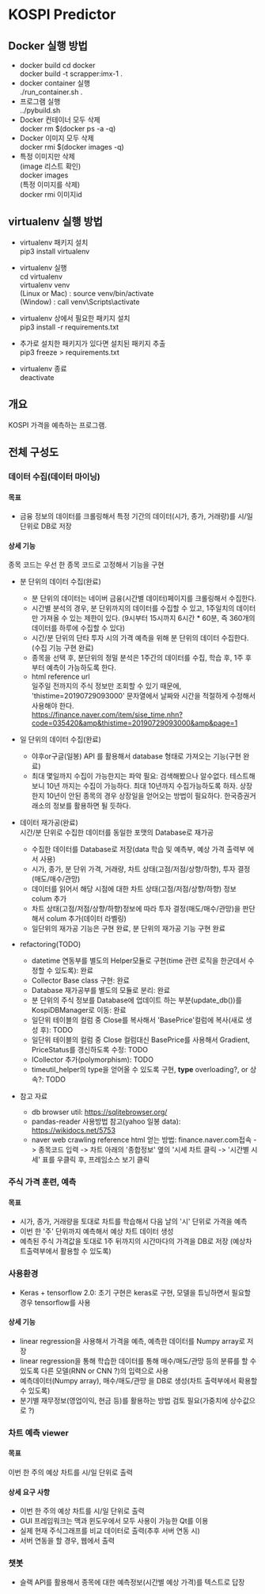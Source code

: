 # KOSPI Predictor

## Docker 실행 방법
- docker build
cd docker  
docker build -t scrapper:imx-1 .  
- docker container 실행  
./run_container.sh . 
- 프로그램 실행  
../pybuild.sh
 - Docker 컨테이너 모두 삭제  
 docker rm $(docker ps -a -q)
 - Docker 이미지 모두 삭제  
 docker rmi $(docker images -q)
 - 특정 이미지만 삭제  
 (image 리스트 확인)  
 docker images  
 (특정 이미지를 삭제)  
 docker rmi 이미지id  

## virtualenv 실행 방법
 - virtualenv 패키지 설치  
 pip3 install virtualenv  

 - virtualenv 실행  
 cd virtualenv  
 virtualenv venv  
 (Linux or Mac) : source venv/bin/activate  
 (Window)       : call venv\Scripts\activate  
 
 - virtualenv 상에서 필요한 패키지 설치  
 pip3 install -r requirements.txt

 - 추가로 설치한 패키지가 있다면 설치된 패키지 추출  
 pip3 freeze > requirements.txt

 - virtualenv 종료  
 deactivate

## 개요
KOSPI 가격을 예측하는 프로그램.


## 전체 구성도
 ### 데이터 수집(데이터 마이닝)
 #### 목표
  - 금융 정보의 데이터를 크롤링해서 특정 기간의 데이터(시가, 종가, 거래량)를  시/일 단위로 DB로 저장
 #### 상세 기능
  종목 코드는 우선 한 종목 코드로 고정해서 기능을 구현
  * 분 단위의 데이터 수집(완료)
    - 분 단위의 데이터는 네이버 금융(시간별 데이터)페이지를 크롤링해서 수집한다.
    - 시간별 분석의 경우, 분 단위까지의 데이터를 수집할 수 있고, 1주일치의 데이터만 가져올 수 있는 제한이 있다.
      (9시부터 15시까지 6시간 * 60분, 즉 360개의 데이터를 하루에 수집할 수 있다)
    - 시간/분 단위의 단타 투자 시의 가격 예측을 위해 분 단위의 데이터 수집한다.(수집 기능 구현 완료)
    - 종목을 선택 후, 분단위의 정밀 분석은 1주간의 데이터를 수집, 학습 후, 1주 후부터 예측이 가능하도록 한다.
    - html reference url  
    일주일 전까지의 주식 정보만 조회할 수 있기 때문에, 'thistime=20190729093000' 문자열에서 날짜와 시간을 적절하게 수정해서 사용해야 한다.  
    https://finance.naver.com/item/sise_time.nhn?code=035420&amp&thistime=20190729093000&amp&page=1
      
  
  * 일 단위의 데이터 수집(완료)
    - 야후or구글(일봉) API 를 활용해서 database 형태로 가져오는 기능(구현 완료)
    - 최대 몇일까지 수집이 가능한지는 파악 필요: 검색해봤으나 알수없다. 테스트해보니 10년 까지는 수집이 가능하다.
    최대 10년까지 수집가능하도록 하자. 상장한지 10년이 안된 종목의 경우 상장일을 얻어오는 방법이 필요하다.
    한국증권거래소의 정보를 활용하면 될 듯하다.
        
  * 데이터 재가공(완료)  
  시간/분 단위로 수집한 데이터를 동일한 포맷의 Database로 재가공
    - 수집한 데이터를 Database로 저장(data 학습 및 예측부, 예상 가격 출력부 에서 사용)
    - 시가, 종가, 분 단위 가격, 거래량, 차트 상태(고점/저점/상향/하향), 투자 결정(매도/매수/관망)
    - 데이터를 읽어서 해당 시점에 대한 차트 상태(고점/저점/상향/하향) 정보 colum 추가
    - 차트 상태(고점/저점/상향/하향)정보에 따라 투자 결정(매도/매수/관망)을 판단해서 colum 추가(데이터 라벨링)
    - 일단위의 재가공 기능은 구현 완료, 분 단위의 재가공 기능 구현 완료
    
  * refactoring(TODO)
    - datetime 연동부를 별도의 Helper모듈로 구현(time 관련 로직을 한군데서 수정할 수 있도록): 완료  
    - Collector Base class 구현: 완료  
    - Database 재가공부를 별도의 모듈로 분리: 완료  
    - 분 단위의 주식 정보를 Database에 업데이트 하는 부분(update_db())를 KospiDBManager로 이동: 완료  
    - 일단위 테이블의 컬럼 중 Close를 복사해서 'BasePrice'컬럼에 복사(새로 생성 후): TODO  
    - 일단위 테이블의 컬럼 중 Close 컬럼대신 BasePrice를 사용해서 Gradient, PriceStatus를 갱신하도록 수정: TODO  
    - ICollector 추가(polymorphism): TODO
    - timeutil_helper의 type을 얻어올 수 있도록 구현, __type__ overloading?, or 상속?: TODO
    
  * 참고 자료
    - db browser util: https://sqlitebrowser.org/
    - pandas-reader 사용방법 참고(yahoo 일봉 data): https://wikidocs.net/5753
    - naver web crawling reference html 얻는 방법: finance.naver.com접속 -> 종목코드 입력 -> 차트 아래의 '종합정보' 옆의 '시세 차트 클릭 -> '시간별 시세' 표를 우클릭 후, 프레임소스 보기 클릭

  
 ### 주식 가격 훈련, 예측
 #### 목표
  - 시가, 종가, 거래량을 토대로 차트를 학습해서 다음 날의 '시' 단위로 가격을 예측
  - 이번 한 '주' 단위까지 예측해서 예상 차트 데이터 생성
  - 예측된 주식 가격값을 토대로 1주 뒤까지의 시간마다의 가격을 DB로 저장 (예상차트출력부에서 활용할 수 있도록)
  
 ### 사용환경
  - Keras + tensorflow 2.0: 초기 구현은 keras로 구현, 모델을 튜닝하면서 필요할 경우 tensorflow를 사용

 #### 상세 기능
  - linear regression을 사용해서 가격을 예측, 예측한 데이터를 Numpy array로 저장
  - linear regression을 통해 학습한 데이터를 통해 매수/매도/관망 등의 분류를 할 수 있도록 다른 모델(RNN or CNN ?)의 입력으로 사용
  - 예측데이터(Numpy array), 매수/매도/관망 을 DB로 생성(차트 출력부에서 확용할 수 있도록)
  - 분기별 재무정보(영업이익, 현금 등)를 활용하는 방법 검토 필요(가중치에 상수값으로 ?)
  
  
 ### 차트 예측 viewer
 #### 목표
 이번 한 주의 예상 차트를 시/일 단위로 출력
 #### 상세 요구 사항
 - 이번 한 주의 예상 차트를 시/일 단위로 출력
 - GUI 프레임워크는 맥과 윈도우에서 모두 사용이 가능한 Qt를 이용
 - 실제 현재 주식그래프를 비교 데이터로 출력(추후 서버 연동 시)
 - 서버 연동을 할 경우, 웹에서 출력
  

 ### 챗봇
 - 슬랙 API를 활용해서 종목에 대한 예측정보(시간별 예상 가격)를 텍스트로 답장
